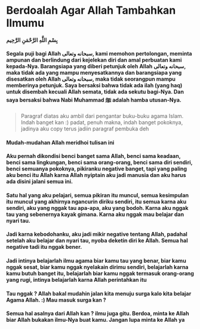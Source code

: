# Berdoalah Agar Allah Tambahkan Ilmumu

#### بِسْمِ اللَّهِ الرَّحْمَنِ الرَّحِيم
#### Segala puji bagi Allah سبحانه وتعالى, kami memohon pertolongan, meminta ampunan dan berlindung dari kejelekan diri dan amal perbuatan kami kepada-Nya. Barangsiapa yang diberi petunjuk oleh Allah سبحانه وتعالى, maka tidak ada yang mampu menyesatkannya dan barangsiapa yang disesatkan oleh Allah سبحانه وتعالى, maka tidak seorangpun mampu memberinya petunjuk. Saya bersaksi bahwa tidak ada ilah (yang haq) untuk disembah kecuali Allah semata, tidak ada sekutu bagi-Nya. Dan saya bersaksi bahwa Nabi Muhammad ﷺ adalah hamba utusan-Nya.

> Paragraf diatas aku ambil dari pengantar buku-buku agama Islam. Indah banget kan :) padat, penuh makna, indah banget pokoknya, jadinya aku copy terus jadiin paragraf pembuka deh

#### Mudah-mudahan Allah meridhoi tulisan ini

#### Aku pernah dikondisi benci banget sama Allah, benci sama keadaan, benci sama lingkungan, benci sama orang-orang, benci sama diri sendiri, benci semuanya pokoknya, pikiranku negative banget, tapi yang paling aku benci itu Allah karna Allah nyiptain aku jadi manusia dan aku harus ada disini jalani semua ini.
#### Satu hal yang aku pelajari, semua pikiran itu muncul, semua kesimpulan itu muncul yang akhirnya ngancurin diriku sendiri, itu semua  karna aku sendiri, aku yang nggak tau apa-apa, aku yang bodoh. Karna aku nggak tau yang sebenernya kayak gimana. Karna aku nggak mau belajar dan nyari tau.
#### Jadi karna kebodohanku, aku jadi mikir negative tentang Allah, padahal setelah aku belajar dan nyari tau, nyoba deketin diri ke Allah. Semua hal negative tadi itu nggak bener.
#### Jadi intinya belajarlah ilmu agama biar kamu tau yang benar, biar kamu nggak sesat, biar kamu nggak nyelakain dirimu sendiri, belajarlah karna kamu butuh banget itu, belajarlah biar kamu nggak termasuk orang-orang yang rugi, intinya belajarlah karna Allah perintahkan itu

#### Tau nggak ? Allah bakal mudahin jalan kita menuju surga kalo kita belajar Agama Allah. :) Mau masuk surga kan ?

#### Semua hal asalnya dari Allah kan ? ilmu juga gitu. Berdoa, minta ke Allah biar Allah bukakan ilmu-Nya buat kamu. Jangan lupa minta ke Allah ya
